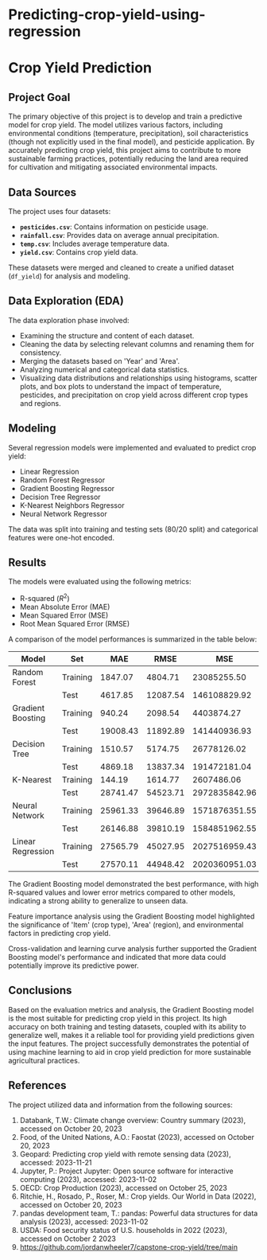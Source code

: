 # Predicting-crop-yield-using-regression
# Crop Yield Prediction

## Project Goal

The primary objective of this project is to develop and train a predictive model for crop yield. The model utilizes various factors, including environmental conditions (temperature, precipitation), soil characteristics (though not explicitly used in the final model), and pesticide application. By accurately predicting crop yield, this project aims to contribute to more sustainable farming practices, potentially reducing the land area required for cultivation and mitigating associated environmental impacts.

## Data Sources

The project uses four datasets:

- **`pesticides.csv`**: Contains information on pesticide usage.
- **`rainfall.csv`**: Provides data on average annual precipitation.
- **`temp.csv`**: Includes average temperature data.
- **`yield.csv`**: Contains crop yield data.

These datasets were merged and cleaned to create a unified dataset (`df_yield`) for analysis and modeling.

## Data Exploration (EDA)

The data exploration phase involved:

- Examining the structure and content of each dataset.
- Cleaning the data by selecting relevant columns and renaming them for consistency.
- Merging the datasets based on 'Year' and 'Area'.
- Analyzing numerical and categorical data statistics.
- Visualizing data distributions and relationships using histograms, scatter plots, and box plots to understand the impact of temperature, pesticides, and precipitation on crop yield across different crop types and regions.

## Modeling

Several regression models were implemented and evaluated to predict crop yield:

- Linear Regression
- Random Forest Regressor
- Gradient Boosting Regressor
- Decision Tree Regressor
- K-Nearest Neighbors Regressor
- Neural Network Regressor

The data was split into training and testing sets (80/20 split) and categorical features were one-hot encoded.

## Results

The models were evaluated using the following metrics:

- R-squared ($R^2$)
- Mean Absolute Error (MAE)
- Mean Squared Error (MSE)
- Root Mean Squared Error (RMSE)

A comparison of the model performances is summarized in the table below:

| Model             | Set      | MAE          | RMSE         | MSE            | R^2   |
|-------------------|----------|--------------|--------------|----------------|-------|
| Random Forest     | Training | 1847.07      | 4804.71      | 23085255.50    | 0.996 |
|                   | Test     | 4617.85      | 12087.54     | 146108829.92   | 0.978 |
| Gradient Boosting | Training | 940.24       | 2098.54      | 4403874.27     | 0.999 |
|                   | Test     | 19008.43     | 11892.89     | 141440936.93   | 0.978 |
| Decision Tree     | Training | 1510.57      | 5174.75      | 26778126.02    | 0.996 |
|                   | Test     | 4869.18      | 13837.34     | 191472181.04   | 0.971 |
| K-Nearest         | Training | 144.19       | 1614.77      | 2607486.06     | 0.999 |
|                   | Test     | 28741.47     | 54523.71     | 2972835842.96  | 0.555 |
| Neural Network    | Training | 25961.33     | 39646.89     | 1571876351.55  | 0.771 |
|                   | Test     | 26146.88     | 39810.19     | 1584851962.55  | 0.762 |
| Linear Regression | Training | 27565.79     | 45027.95     | 2027516959.43  | .705  |
|                   | Test     | 27570.11     | 44948.42     | 2020360951.03  | 0.697 |

The Gradient Boosting model demonstrated the best performance, with high R-squared values and lower error metrics compared to other models, indicating a strong ability to generalize to unseen data.

Feature importance analysis using the Gradient Boosting model highlighted the significance of 'Item' (crop type), 'Area' (region), and environmental factors in predicting crop yield.

Cross-validation and learning curve analysis further supported the Gradient Boosting model's performance and indicated that more data could potentially improve its predictive power.

## Conclusions

Based on the evaluation metrics and analysis, the Gradient Boosting model is the most suitable for predicting crop yield in this project. Its high accuracy on both training and testing datasets, coupled with its ability to generalize well, makes it a reliable tool for providing yield predictions given the input features. The project successfully demonstrates the potential of using machine learning to aid in crop yield prediction for more sustainable agricultural practices.

## References

The project utilized data and information from the following sources:

1. Databank, T.W.: Climate change overview: Country summary (2023), accessed on October 20, 2023
2. Food, of the United Nations, A.O.: Faostat (2023), accessed on October 20, 2023
3. Geopard: Predicting crop yield with remote sensing data (2023), accessed: 2023-11-21
4. Jupyter, P.: Project Jupyter: Open source software for interactive computing (2023), accessed: 2023-11-02
5. OECD: Crop Production (2023), accessed on October 25, 2023
6. Ritchie, H., Rosado, P., Roser, M.: Crop yields. Our World in Data (2022), accessed on October 20, 2023
7. pandas development team, T.: pandas: Powerful data structures for data analysis (2023), accessed: 2023-11-02
8. USDA: Food security status of U.S. households in 2022 (2023), accessed on October 2 2023
9. https://github.com/jordanwheeler7/capstone-crop-yield/tree/main
